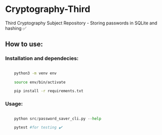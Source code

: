 # Cryptography-Third

Third Cryptography Subject Repository - Storing passwords in SQLite and hashing ✅

## How to use:

### Installation and dependecies:

```bash

    python3 -m venv env

    source env/bin/activate

    pip install -r requirements.txt

```

### Usage:

```python

    python src/password_saver_cli.py --help

    pytest #for testing ✔️

```
